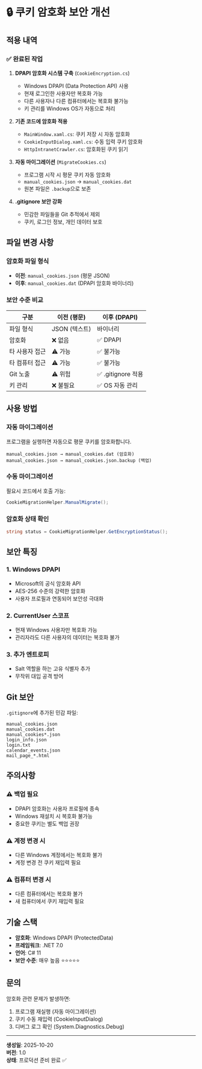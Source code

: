 # 🔒 쿠키 암호화 보안 개선

## 적용 내역

### ✅ 완료된 작업

1. **DPAPI 암호화 시스템 구축** (`CookieEncryption.cs`)
   - Windows DPAPI (Data Protection API) 사용
   - 현재 로그인한 사용자만 복호화 가능
   - 다른 사용자나 다른 컴퓨터에서는 복호화 불가능
   - 키 관리를 Windows OS가 자동으로 처리

2. **기존 코드에 암호화 적용**
   - `MainWindow.xaml.cs`: 쿠키 저장 시 자동 암호화
   - `CookieInputDialog.xaml.cs`: 수동 입력 쿠키 암호화
   - `HttpIntranetCrawler.cs`: 암호화된 쿠키 읽기

3. **자동 마이그레이션** (`MigrateCookies.cs`)
   - 프로그램 시작 시 평문 쿠키 자동 암호화
   - `manual_cookies.json` → `manual_cookies.dat`
   - 원본 파일은 `.backup`으로 보존

4. **.gitignore 보안 강화**
   - 민감한 파일들을 Git 추적에서 제외
   - 쿠키, 로그인 정보, 개인 데이터 보호

## 파일 변경 사항

### 암호화 파일 형식
- **이전**: `manual_cookies.json` (평문 JSON)
- **이후**: `manual_cookies.dat` (DPAPI 암호화 바이너리)

### 보안 수준 비교

| 구분 | 이전 (평문) | 이후 (DPAPI) |
|------|------------|--------------|
| 파일 형식 | JSON (텍스트) | 바이너리 |
| 암호화 | ❌ 없음 | ✅ DPAPI |
| 타 사용자 접근 | ⚠️ 가능 | ✅ 불가능 |
| 타 컴퓨터 접근 | ⚠️ 가능 | ✅ 불가능 |
| Git 노출 | ⚠️ 위험 | ✅ .gitignore 적용 |
| 키 관리 | ❌ 불필요 | ✅ OS 자동 관리 |

## 사용 방법

### 자동 마이그레이션
프로그램을 실행하면 자동으로 평문 쿠키를 암호화합니다.

```
manual_cookies.json → manual_cookies.dat (암호화)
manual_cookies.json → manual_cookies.json.backup (백업)
```

### 수동 마이그레이션
필요시 코드에서 호출 가능:
```csharp
CookieMigrationHelper.ManualMigrate();
```

### 암호화 상태 확인
```csharp
string status = CookieMigrationHelper.GetEncryptionStatus();
```

## 보안 특징

### 1. Windows DPAPI
- Microsoft의 공식 암호화 API
- AES-256 수준의 강력한 암호화
- 사용자 프로필과 연동되어 보안성 극대화

### 2. CurrentUser 스코프
- 현재 Windows 사용자만 복호화 가능
- 관리자라도 다른 사용자의 데이터는 복호화 불가

### 3. 추가 엔트로피
- Salt 역할을 하는 고유 식별자 추가
- 무작위 대입 공격 방어

## Git 보안

`.gitignore`에 추가된 민감 파일:
```
manual_cookies.json
manual_cookies.dat
manual_cookies*.json
login_info.json
login.txt
calendar_events.json
mail_page_*.html
```

## 주의사항

### ⚠️ 백업 필요
- DPAPI 암호화는 사용자 프로필에 종속
- Windows 재설치 시 복호화 불가능
- 중요한 쿠키는 별도 백업 권장

### ⚠️ 계정 변경 시
- 다른 Windows 계정에서는 복호화 불가
- 계정 변경 전 쿠키 재입력 필요

### ⚠️ 컴퓨터 변경 시
- 다른 컴퓨터에서는 복호화 불가
- 새 컴퓨터에서 쿠키 재입력 필요

## 기술 스택

- **암호화**: Windows DPAPI (ProtectedData)
- **프레임워크**: .NET 7.0
- **언어**: C# 11
- **보안 수준**: 매우 높음 ⭐⭐⭐⭐⭐

## 문의

암호화 관련 문제가 발생하면:
1. 프로그램 재실행 (자동 마이그레이션)
2. 쿠키 수동 재입력 (CookieInputDialog)
3. 디버그 로그 확인 (System.Diagnostics.Debug)

---

**생성일**: 2025-10-20  
**버전**: 1.0  
**상태**: 프로덕션 준비 완료 ✅

